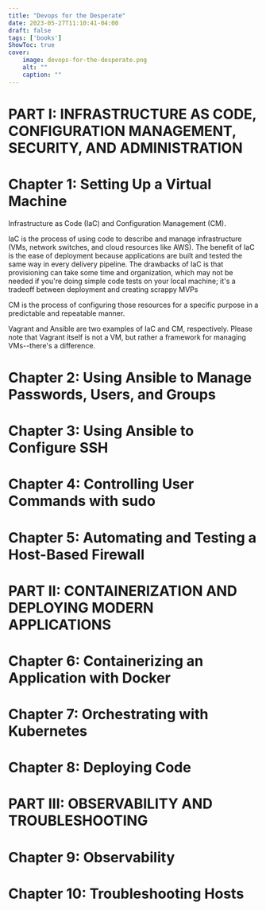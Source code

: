 ```yaml
---
title: "Devops for the Desperate"
date: 2023-05-27T11:10:41-04:00
draft: false
tags: ['books']
ShowToc: true
cover:
    image: devops-for-the-desperate.png
    alt: ""
    caption: ""
---
```



# PART I: INFRASTRUCTURE AS CODE, CONFIGURATION MANAGEMENT, SECURITY, AND ADMINISTRATION
# Chapter 1: Setting Up a Virtual Machine

Infrastructure as Code (IaC) and Configuration Management (CM).

IaC is the process of using code to describe and manage infrastructure (VMs, network switches, and cloud resources like AWS). The benefit of IaC is the ease of deployment because applications are built and tested the same way in every delivery pipeline. The drawbacks of IaC is that provisioning can take some time and organization, which may not be needed if you're doing simple code tests on your local machine; it's a tradeoff between deployment and creating scrappy MVPs

CM is the process of configuring those resources for a specific purpose in a predictable and repeatable manner.

Vagrant and Ansible are two examples of IaC and CM, respectively. Please note that Vagrant itself is not a VM, but rather a framework for managing VMs--there's a difference. 

# Chapter 2: Using Ansible to Manage Passwords, Users, and Groups
# Chapter 3: Using Ansible to Configure SSH
# Chapter 4: Controlling User Commands with sudo
# Chapter 5: Automating and Testing a Host-Based Firewall
# PART II: CONTAINERIZATION AND DEPLOYING MODERN APPLICATIONS
# Chapter 6: Containerizing an Application with Docker
# Chapter 7: Orchestrating with Kubernetes
# Chapter 8: Deploying Code
# PART III: OBSERVABILITY AND TROUBLESHOOTING
# Chapter 9: Observability
# Chapter 10: Troubleshooting Hosts